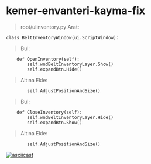 # kemer-envanteri-kayma-fix

>root/uiinventory.py
>Arat:
```
class BeltInventoryWindow(ui.ScriptWindow):
```
>Bul:
```
	def OpenInventory(self):
		self.wndBeltInventoryLayer.Show()
		self.expandBtn.Hide()
```
>Altına Ekle:
```
		self.AdjustPositionAndSize()
```

>Bul:
```
	def CloseInventory(self):
		self.wndBeltInventoryLayer.Hide()
		self.expandBtn.Show()
```
>Altına Ekle:
```
		self.AdjustPositionAndSize()
```

[![asciicast](https://asciinema.org/a/113463.png)](https://www.mmotutkunlari.com/data/video/7/7806-feaa58ab7687d79d3b58e87cebe6712a.mp4)
